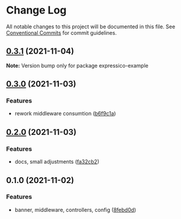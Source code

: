 # Change Log

All notable changes to this project will be documented in this file.
See [Conventional Commits](https://conventionalcommits.org) for commit guidelines.

## [0.3.1](https://github.com/corlogix/express-packages/compare/expressico-example@0.3.0...expressico-example@0.3.1) (2021-11-04)

**Note:** Version bump only for package expressico-example





## [0.3.0](https://github.com/corlogix/express-packages/compare/expressico-example@0.2.0...expressico-example@0.3.0) (2021-11-03)


### Features

* rework middleware consumtion ([b6f9c1a](https://github.com/corlogix/express-packages/commit/b6f9c1abdc6d3db089fca655fe65df5e175cebfa))





## [0.2.0](https://github.com/corlogix/express-packages/compare/expressico-example@0.1.0...expressico-example@0.2.0) (2021-11-03)


### Features

* docs, small adjustments ([fa32cb2](https://github.com/corlogix/express-packages/commit/fa32cb269ed5d31743331a172673926ade20fa65))





## 0.1.0 (2021-11-02)


### Features

* banner, middleware, controllers, config ([8febd0d](https://github.com/corlogix/express-packages/commit/8febd0d5567c7e5ff79e980509de63b6655d9ea0))
